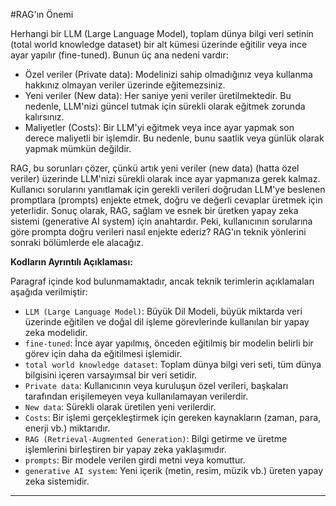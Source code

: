 #RAG'ın Önemi

Herhangi bir LLM (Large Language Model), toplam dünya bilgi veri setinin (total world knowledge dataset) bir alt kümesi üzerinde eğitilir veya ince ayar yapılır (fine-tuned). Bunun üç ana nedeni vardır: 
- Özel veriler (Private data): Modelinizi sahip olmadığınız veya kullanma hakkınız olmayan veriler üzerinde eğitemezsiniz.
- Yeni veriler (New data): Her saniye yeni veriler üretilmektedir. Bu nedenle, LLM'nizi güncel tutmak için sürekli olarak eğitmek zorunda kalırsınız.
- Maliyetler (Costs): Bir LLM'yi eğitmek veya ince ayar yapmak son derece maliyetli bir işlemdir. Bu nedenle, bunu saatlik veya günlük olarak yapmak mümkün değildir.

RAG, bu sorunları çözer, çünkü artık yeni veriler (new data) (hatta özel veriler) üzerinde LLM'nizi sürekli olarak ince ayar yapmanıza gerek kalmaz. Kullanıcı sorularını yanıtlamak için gerekli verileri doğrudan LLM'ye beslenen promptlara (prompts) enjekte etmek, doğru ve değerli cevaplar üretmek için yeterlidir. Sonuç olarak, RAG, sağlam ve esnek bir üretken yapay zeka sistemi (generative AI system) için anahtardır. Peki, kullanıcının sorularına göre prompta doğru verileri nasıl enjekte ederiz? RAG'ın teknik yönlerini sonraki bölümlerde ele alacağız.

**Kodların Ayrıntılı Açıklaması:**

Paragraf içinde kod bulunmamaktadır, ancak teknik terimlerin açıklamaları aşağıda verilmiştir:

- `LLM (Large Language Model)`: Büyük Dil Modeli, büyük miktarda veri üzerinde eğitilen ve doğal dil işleme görevlerinde kullanılan bir yapay zeka modelidir.
- `fine-tuned`: İnce ayar yapılmış, önceden eğitilmiş bir modelin belirli bir görev için daha da eğitilmesi işlemidir.
- `total world knowledge dataset`: Toplam dünya bilgi veri seti, tüm dünya bilgisini içeren varsayımsal bir veri setidir.
- `Private data`: Kullanıcının veya kuruluşun özel verileri, başkaları tarafından erişilemeyen veya kullanılamayan verilerdir.
- `New data`: Sürekli olarak üretilen yeni verilerdir.
- `Costs`: Bir işlemi gerçekleştirmek için gereken kaynakların (zaman, para, enerji vb.) miktarıdır.
- `RAG (Retrieval-Augmented Generation)`: Bilgi getirme ve üretme işlemlerini birleştiren bir yapay zeka yaklaşımıdır.
- `prompts`: Bir modele verilen girdi metni veya komuttur.
- `generative AI system`: Yeni içerik (metin, resim, müzik vb.) üreten yapay zeka sistemidir.

---

